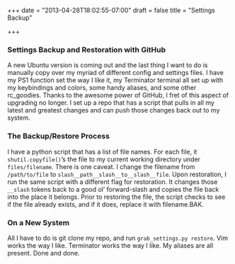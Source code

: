 +++
date = "2013-04-28T18:02:55-07:00"
draft = false
title = "Settings Backup"

+++

### Settings Backup and Restoration with GitHub

A new Ubuntu version is coming out and the last thing I want to do is manually copy over my myriad of different config and settings files. I have my PS1 function set the way I like it, my Terminator terminal all set up with my keybindings and colors, some handy aliases, and some other rc_goodies. Thanks to the awesome power of GitHub, I fret of this aspect of upgrading no longer. I set up a repo that has a script that pulls in all my latest and greatest changes and can push those changes back out to my system.

### The Backup/Restore Process

I have a python script that has a list of file names. For each file, it `shutil.copyfile()`’s the file to my current working directory under `files/filename`. There is one caveat. I change the filename from `/path/to/file` to `slash__path__slash__to__slash__file`. Upon restoration, I run the same script with a different flag for restoration. It changes those `__slash` tokens back to a good ol’ forward-slash and copies the file back into the place it belongs. Prior to restoring the file, the script checks to see if the file already exists, and if it does, replace it with filename.BAK.

### On a New System

All I have to do is git clone my repo, and run `grab_settings.py restore`. Vim works the way I like. Terminator works the way I like. My aliases are all present. Done and done.